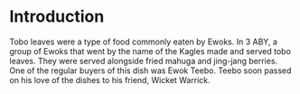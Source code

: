 # Introduction

Tobo leaves were a type of food commonly eaten by Ewoks.
In 3 ABY, a group of Ewoks that went by the name of the Kagles made and served tobo leaves.
They were served alongside fried mahuga and jing-jang berries.
One of the regular buyers of this dish was Ewok Teebo.
Teebo soon passed on his love of the dishes to his friend, Wicket Warrick.
